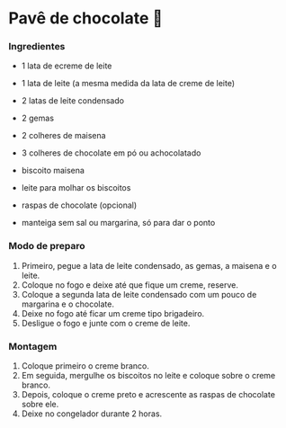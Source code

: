 # Pavê de chocolate :chocolate_bar:

### Ingredientes

- 1 lata de ecreme de leite

- 1 lata de leite (a mesma medida da lata de creme de leite)

- 2 latas de leite condensado

- 2 gemas

- 2 colheres de maisena

- 3 colheres de chocolate em pó ou achocolatado

- biscoito maisena

- leite para molhar os biscoitos

- raspas de chocolate (opcional)

- manteiga sem sal ou margarina, só para dar o ponto

  

### Modo de preparo

1. Primeiro, pegue a lata de leite condensado, as gemas, a maisena e o leite.
2. Coloque no fogo e deixe até que fique um creme, reserve.
3. Coloque a segunda lata de leite condensado com um pouco de margarina e o chocolate.
4. Deixe no fogo até ficar um creme tipo brigadeiro.
5. Desligue o fogo e junte com o creme de leite.

### Montagem

1. Coloque primeiro o creme branco.
2. Em seguida, mergulhe os biscoitos no leite e coloque sobre o creme branco.
3. Depois, coloque o creme preto e acrescente as raspas de chocolate sobre ele.
4. Deixe no congelador durante 2 horas.